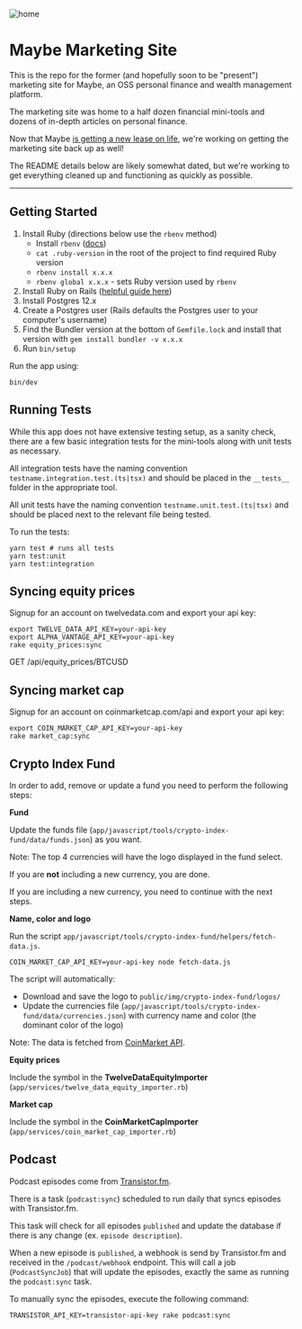 ![home](https://github.com/maybe-finance/marketing/assets/35243/e899e0a0-7d77-495e-b8d1-f189d097f87b)

# Maybe Marketing Site
This is the repo for the former (and hopefully soon to be "present") marketing site for Maybe, an OSS personal finance and wealth management platform.

The marketing site was home to a half dozen financial mini-tools and dozens of in-depth articles on personal finance.

Now that Maybe [is getting a new lease on life](https://github.com/maybe-finance/maybe), we're working on getting the marketing site back up as well!

The README details below are likely somewhat dated, but we're working to get everything cleaned up and functioning as quickly as possible.

---

## Getting Started

1. Install Ruby (directions below use the `rbenv` method)
   - Install `rbenv` ([docs](https://github.com/rbenv/rbenv#installation))
   - `cat .ruby-version` in the root of the project to find required Ruby version
   - `rbenv install x.x.x`
   - `rbenv global x.x.x` - sets Ruby version used by `rbenv`
2. Install Ruby on Rails ([helpful guide here](https://gorails.com/setup/ubuntu/20.04))
3. Install Postgres 12.x
4. Create a Postgres user (Rails defaults the Postgres user to your computer's username)
5. Find the Bundler version at the bottom of `Gemfile.lock` and install that version with `gem install bundler -v x.x.x`
6. Run `bin/setup`

Run the app using:

```
bin/dev
```

## Running Tests

While this app does not have extensive testing setup, as a sanity check, there are a few basic integration tests for the mini-tools along with unit tests as necessary.

All integration tests have the naming convention `testname.integration.test.(ts|tsx)` and should be placed in the `__tests__` folder in the appropriate tool.

All unit tests have the naming convention `testname.unit.test.(ts|tsx)` and should be placed next to the relevant file being tested.

To run the tests:

```
yarn test # runs all tests
yarn test:unit
yarn test:integration
```

## Syncing equity prices

Signup for an account on twelvedata.com and export your api key:

```
export TWELVE_DATA_API_KEY=your-api-key
export ALPHA_VANTAGE_API_KEY=your-api-key
rake equity_prices:sync
```

GET /api/equity_prices/BTCUSD

## Syncing market cap

Signup for an account on coinmarketcap.com/api and export your api key:

```
export COIN_MARKET_CAP_API_KEY=your-api-key
rake market_cap:sync
```

## Crypto Index Fund

In order to add, remove or update a fund you need to perform the following steps:

**Fund**

Update the funds file (`app/javascript/tools/crypto-index-fund/data/funds.json`) as you want.

Note: The top 4 currencies will have the logo displayed in the fund select.

If you are **not** including a new currency, you are done.

If you are including a new currency, you need to continue with the next steps.

**Name, color and logo**

Run the script `app/javascript/tools/crypto-index-fund/helpers/fetch-data.js`.

```
COIN_MARKET_CAP_API_KEY=your-api-key node fetch-data.js
```

The script will automatically:

- Download and save the logo to `public/img/crypto-index-fund/logos/`
- Update the currencies file (`app/javascript/tools/crypto-index-fund/data/currencies.json`) with currency name and color (the dominant color of the logo)

Note: The data is fetched from [CoinMarket API](coinmarketcap.com/api).

**Equity prices**

Include the symbol in the **TwelveDataEquityImporter** (`app/services/twelve_data_equity_importer.rb`)

**Market cap**

Include the symbol in the **CoinMarketCapImporter** (`app/services/coin_market_cap_importer.rb`)

## Podcast

Podcast episodes come from [Transistor.fm](https://transistor.fm/).

There is a task (`podcast:sync`) scheduled to run daily that syncs episodes with Transistor.fm.

This task will check for all episodes `published` and update the database if there is any change (ex. `episode description`).

When a new episode is `published`, a webhook is send by Transistor.fm and received in the `/podcast/webhook` endpoint.
This will call a job (`PodcastSyncJob`) that will update the episodes, exactly the same as running the `podcast:sync` task.

To manually sync the episodes, execute the following command:

```
TRANSISTOR_API_KEY=transistor-api-key rake podcast:sync
```
